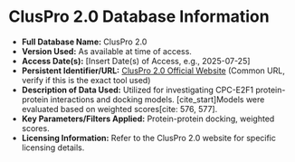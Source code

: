 # ClusPro 2.0 Database Information

* **Full Database Name:** ClusPro 2.0
* **Version Used:** As available at time of access.
* **Access Date(s):** [Insert Date(s) of Access, e.g., 2025-07-25]
* **Persistent Identifier/URL:** [ClusPro 2.0 Official Website](https://cluspro.bu.edu/login.php) (Common URL, verify if this is the exact tool used)
* **Description of Data Used:** Utilized for investigating CPC-E2F1 protein-protein interactions and docking models. [cite_start]Models were evaluated based on weighted scores[cite: 576, 577].
* **Key Parameters/Filters Applied:** Protein-protein docking, weighted scores.
* **Licensing Information:** Refer to the ClusPro 2.0 website for specific licensing details.
